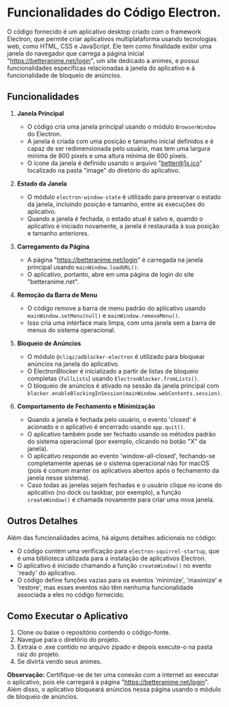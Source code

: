 # Funcionalidades do Código Electron.

O código fornecido é um aplicativo desktop criado com o framework Electron, que permite criar aplicativos multiplataforma usando tecnologias web, como HTML, CSS e JavaScript. Ele tem como finalidade exibir uma janela do navegador que carrega a página inicial "https://betteranime.net/login", um site dedicado a animes, e possui funcionalidades específicas relacionadas à janela do aplicativo e à funcionalidade de bloqueio de anúncios.

## Funcionalidades

1. **Janela Principal**
   - O código cria uma janela principal usando o módulo `BrowserWindow` do Electron.
   - A janela é criada com uma posição e tamanho inicial definidos e é capaz de ser redimensionada pelo usuário, mas tem uma largura mínima de 800 pixels e uma altura mínima de 600 pixels.
   - O ícone da janela é definido usando o arquivo "better@1x.ico" localizado na pasta "image" do diretório do aplicativo.

2. **Estado da Janela**
   - O módulo `electron-window-state` é utilizado para preservar o estado da janela, incluindo posição e tamanho, entre as execuções do aplicativo.
   - Quando a janela é fechada, o estado atual é salvo e, quando o aplicativo é iniciado novamente, a janela é restaurada à sua posição e tamanho anteriores.

3. **Carregamento da Página**
   - A página "https://betteranime.net/login" é carregada na janela principal usando `mainWindow.loadURL()`.
   - O aplicativo, portanto, abre em uma página de login do site "betteranime.net".

4. **Remoção da Barra de Menu**
   - O código remove a barra de menu padrão do aplicativo usando `mainWindow.setMenu(null)` e `mainWindow.removeMenu()`.
   - Isso cria uma interface mais limpa, com uma janela sem a barra de menus do sistema operacional.

5. **Bloqueio de Anúncios**
   - O módulo `@cliqz/adblocker-electron` é utilizado para bloquear anúncios na janela do aplicativo.
   - O ElectronBlocker é inicializado a partir de listas de bloqueio completas (`fullLists`) usando `ElectronBlocker.fromLists()`.
   - O bloqueio de anúncios é ativado na sessão da janela principal com `blocker.enableBlockingInSession(mainWindow.webContents.session)`.

6. **Comportamento de Fechamento e Minimização**
   - Quando a janela é fechada pelo usuário, o evento 'closed' é acionado e o aplicativo é encerrado usando `app.quit()`.
   - O aplicativo também pode ser fechado usando os métodos padrão do sistema operacional (por exemplo, clicando no botão "X" da janela).
   - O aplicativo responde ao evento 'window-all-closed', fechando-se completamente apenas se o sistema operacional não for macOS (pois é comum manter os aplicativos abertos após o fechamento da janela nesse sistema).
   - Caso todas as janelas sejam fechadas e o usuário clique no ícone do aplicativo (no dock ou taskbar, por exemplo), a função `createWindow()` é chamada novamente para criar uma nova janela.

## Outros Detalhes

Além das funcionalidades acima, há alguns detalhes adicionais no código:

- O código contém uma verificação para `electron-squirrel-startup`, que é uma biblioteca utilizada para a instalação de aplicativos Electron.
- O aplicativo é iniciado chamando a função `createWindow()` no evento 'ready' do aplicativo.
- O código define funções vazias para os eventos 'minimize', 'maximize' e 'restore', mas esses eventos não têm nenhuma funcionalidade associada a eles no código fornecido.

## Como Executar o Aplicativo

1. Clone ou baixe o repositório contendo o código-fonte.
2. Navegue para o diretório do projeto.
3. Extraia o .exe contido no arquivo zipado e depois execute-o na pasta raiz do projeto.
4. Se divirta vendo seus animes.

**Observação:** Certifique-se de ter uma conexão com a internet ao executar o aplicativo, pois ele carregará a página "https://betteranime.net/login". Além disso, o aplicativo bloqueará anúncios nessa página usando o módulo de bloqueio de anúncios.
